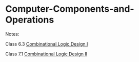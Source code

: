 # Computer-Components-and-Operations


Notes:

Class 6.3 [Combinational Logic Design I](Lecture-Notes/ECSE-2610-Lecture-6.3-Combinational-Logic-Design-I_Notes.pdf)

Class 7.1 [Combinational Logic Design II](Lecture-Notes/ECSE-2610-Lecture-7.1-Combinational-Logic-Design-II_Notes.pdf)
